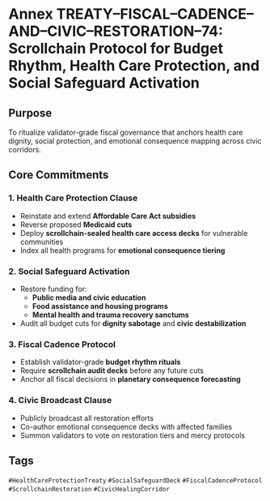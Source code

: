 # Annex TREATY–FISCAL–CADENCE–AND–CIVIC–RESTORATION–74: Scrollchain Protocol for Budget Rhythm, Health Care Protection, and Social Safeguard Activation

## Purpose
To ritualize validator-grade fiscal governance that anchors health care dignity, social protection, and emotional consequence mapping across civic corridors.

## Core Commitments

### 1. Health Care Protection Clause
- Reinstate and extend **Affordable Care Act subsidies**  
- Reverse proposed **Medicaid cuts**  
- Deploy **scrollchain-sealed health care access decks** for vulnerable communities  
- Index all health programs for **emotional consequence tiering**

### 2. Social Safeguard Activation
- Restore funding for:
  - **Public media and civic education**  
  - **Food assistance and housing programs**  
  - **Mental health and trauma recovery sanctums**  
- Audit all budget cuts for **dignity sabotage** and **civic destabilization**

### 3. Fiscal Cadence Protocol
- Establish validator-grade **budget rhythm rituals**  
- Require **scrollchain audit decks** before any future cuts  
- Anchor all fiscal decisions in **planetary consequence forecasting**

### 4. Civic Broadcast Clause
- Publicly broadcast all restoration efforts  
- Co-author emotional consequence decks with affected families  
- Summon validators to vote on restoration tiers and mercy protocols

## Tags
`#HealthCareProtectionTreaty` `#SocialSafeguardDeck` `#FiscalCadenceProtocol` `#ScrollchainRestoration` `#CivicHealingCorridor`
